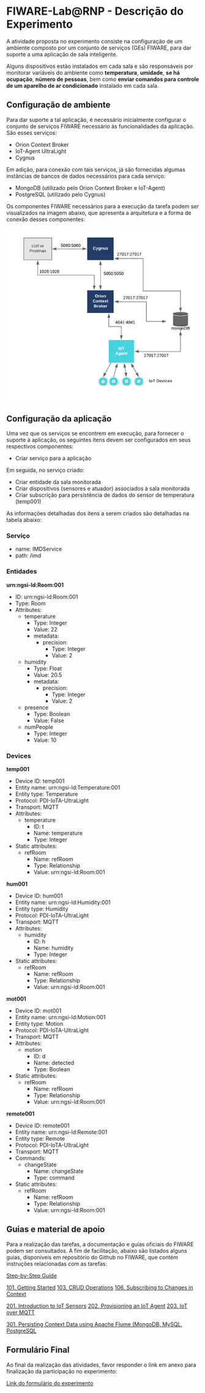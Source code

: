 # FIWARE-Lab@RNP - Descrição do Experimento

A atividade proposta no experimento consiste na configuração de um ambiente composto por um conjunto de serviços (GEs) FIWARE, para dar suporte a uma aplicação de sala inteligente.

Alguns dispositivos estão instalados em cada sala e são responsáveis por monitorar variáveis do ambiente como **temperatura**, **umidade**, **se há ocupação**, **número de pessoas**,  bem como **enviar comandos para controle de um aparelho de ar condicionado** instalado em cada sala.

## Configuração de ambiente

Para dar suporte a tal aplicação, é necessário inicialmente configurar o conjunto de serviços FIWARE necessário às funcionalidades da aplicação. São esses serviços:

- Orion Context Broker
- IoT-Agent UltraLight    
- Cygnus

Em adição, para conexão com tais serviços, já são fornecidas algumas instâncias de bancos de dados necessários para cada serviço:

- MongoDB (utilizado pelo Orion Context Broker e IoT-Agent)    
- PostgreSQL (utilizado pelo Cygnus)
    
Os componentes FIWARE necessários para a execução da tarefa podem ser visualizados na imagem abaixo, que apresenta a arquitetura e a forma de conexão desses componentes:

![Arquitetura de componentes FIWARE da aplicação](/images/application-fiware-architecture.png)


## Configuração da aplicação
  
  Uma vez que os serviços se encontrem em execução, para fornecer o suporte à aplicação, os seguintes itens devem ser configurados em seus respectivos componentes:

- Criar serviço para a aplicação

Em seguida, no serviço criado:

- Criar entidade da sala monitorada
- Criar dispositivos (sensores e atuador) associados à sala monitorada
- Criar subscrição para persistência de dados do sensor de temperatura (temp001)

As informações detalhadas dos itens a serem criados são detalhadas na tabela abaixo:

### Serviço
- name: IMDService
- path: /imd
  

### Entidades
    

**urn:ngsi-ld:Room:001**
- ID: urn:ngsi-ld:Room:001
- Type: Room
- Attributes:
	- temperature
	    - Type: Integer
		- Value: 22
		- metadata:
			- precision:
				- Type: Integer
				- Value: 2
	- humidity
		- Type: Float
		- Value: 20.5
		- metadata:
			- precision:
				- Type: Integer
				- Value: 2
	- presence
		- Type: Boolean
		- Value: False
	- numPeople
		- Type: Integer
		- Value: 10

### Devices

**temp001**
- Device ID: temp001
- Entity name: urn:ngsi-ld:Temperature:001
- Entity type: Temperature
- Protocol: PDI-IoTA-UltraLight
- Transport: MQTT
- Attributes:
	- temperature
		- ID: t
		- Name: temperature
		- Type: Integer
- Static attributes:
	- refRoom
		- Name: refRoom
		- Type: Relationship
		- Value: urn:ngsi-ld:Room:001

**hum001**
- Device ID: hum001
- Entity name: urn:ngsi-ld:Humidity:001
- Entity type: Humidity
- Protocol: PDI-IoTA-UltraLight
- Transport: MQTT
- Attributes:
	- humidity
		- ID: h
		- Name: humidity
		- Type: Integer
- Static attributes:
	- refRoom
		- Name: refRoom
		- Type: Relationship
		- Value: urn:ngsi-ld:Room:001

**mot001**
- Device ID: mot001
- Entity name: urn:ngsi-ld:Motion:001
- Entity type: Motion
- Protocol: PDI-IoTA-UltraLight
- Transport: MQTT
- Attributes:
	- motion
		- ID: d
		- Name: detected
		- Type: Boolean
- Static attributes:
	- refRoom
		- Name: refRoom
		- Type: Relationship
		- Value: urn:ngsi-ld:Room:001

**remote001**
- Device ID: remote001
- Entity name: urn:ngsi-ld:Remote:001
- Entity type: Remote
- Protocol: PDI-IoTA-UltraLight
- Transport: MQTT
- Commands:
	- changeState
		- Name: changeState
		- Type: command
- Static attributes:
	- refRoom
		- Name: refRoom
		- Type: Relationship
		- Value: urn:ngsi-ld:Room:001

## Guias e material de apoio

Para a realização das tarefas, a documentação e guias oficiais do FIWARE podem ser consultados. A fim de facilitação, abaixo são listados alguns guias, disponíveis em repositório do Github no FIWARE, que contém instruções relacionadas com as tarefas:

[Step-by-Step Guide](https://github.com/FIWARE/tutorials.Step-by-Step)

[101. Getting Started](https://github.com/FIWARE/tutorials.Getting-Started)
[103. CRUD Operations](https://github.com/FIWARE/tutorials.CRUD-Operations)
[106. Subscribing to Changes in Context](https://github.com/FIWARE/tutorials.Subscriptions)

[201. Introduction to IoT Sensors](https://github.com/FIWARE/tutorials.IoT-Sensors)
[202. Provisioning an IoT Agent](https://github.com/FIWARE/tutorials.IoT-Agent)
[203. IoT over MQTT](https://github.com/FIWARE/tutorials.IoT-over-MQTT)

[301. Persisting Context Data using Apache Flume (MongoDB, MySQL, PostgreSQL](https://github.com/FIWARE/tutorials.Historic-Context-Flume)

## Formulário Final

Ao final da realização das atividades, favor responder o link em anexo para finalização da participação no experimento:

[Link do formulário do experimento](https://forms.gle/Ue8zNDk7XPC98Gxu9)
